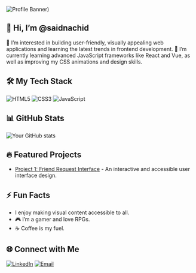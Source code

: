 ![Profile Banner](https://files.oaiusercontent.com/file-vtz9Qh88hm60dkppNnnjNzij?se=2024-10-26T12%3A05%3A26Z&sp=r&sv=2024-08-04&sr=b&rscc=max-age%3D604800%2C%20immutable%2C%20private&rscd=attachment%3B%20filename%3D3fe4190a-e591-47af-93cc-6ef9be1efa6f.webp&sig=aBhIlmh9HHxRDsevn6fVNm3HBkmahylVFb%2BQvOazKfE%3D))

## 👋 Hi, I’m @saidnachid
👀 I’m interested in building user-friendly, visually appealing web applications and learning the latest trends in frontend development.
🌱 I’m currently learning advanced JavaScript frameworks like React and Vue, as well as improving my CSS animations and design skills.

## 🛠️ My Tech Stack
![HTML5](https://img.shields.io/badge/-HTML5-E34F26?logo=html5&logoColor=white&style=for-the-badge)
![CSS3](https://img.shields.io/badge/-CSS3-1572B6?logo=css3&logoColor=white&style=for-the-badge)
![JavaScript](https://img.shields.io/badge/-JavaScript-F7DF1E?logo=javascript&logoColor=black&style=for-the-badge)

## 📊 GitHub Stats
![Your GitHub stats](https://github-readme-stats.vercel.app/api?username=saidnachid&show_icons=true&theme=radical)

## 🔥 Featured Projects
- [Project 1: Friend Request Interface](https://github.com/saidnachid/friend-request) - An interactive and accessible user interface design.

## ⚡ Fun Facts
- I enjoy making visual content accessible to all.
- 🎮 I’m a gamer and love RPGs.
- ☕ Coffee is my fuel.

## 🌐 Connect with Me
[![LinkedIn](https://img.shields.io/badge/-LinkedIn-blue?style=flat-square&logo=linkedin&logoColor=white)](https://www.linkedin.com/in/said-nachid-a57229327)
[![Email](https://img.shields.io/badge/Email-nshydsyd@gmail.com-red)](mailto:nshydsyd@gmail.com)


